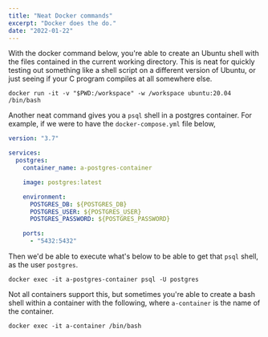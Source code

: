 ```yaml
---
title: "Neat Docker commands"
excerpt: "Docker does the do."
date: "2022-01-22"
---
```


With the docker command below, you're able to create an Ubuntu shell with the files contained in the current working directory. This is neat for quickly testing out something like a shell script on a different version of Ubuntu, or just seeing if your C program compiles at all somewhere else.

```
docker run -it -v "$PWD:/workspace" -w /workspace ubuntu:20.04 /bin/bash
```

Another neat command gives you a `psql` shell in a postgres container. For example, if we were to have the `docker-compose.yml` file below,

```yml
version: "3.7"

services:
  postgres:
    container_name: a-postgres-container

    image: postgres:latest

    environment:
      POSTGRES_DB: ${POSTGRES_DB}
      POSTGRES_USER: ${POSTGRES_USER}
      POSTGRES_PASSWORD: ${POSTGRES_PASSWORD}

    ports:
      - "5432:5432"
```

Then we'd be able to execute what's below to be able to get that `psql` shell, as the user `postgres`.

```
docker exec -it a-postgres-container psql -U postgres
```

Not all containers support this, but sometimes you're able to create a bash shell within a container with the following, where `a-container` is the name of the container.

```
docker exec -it a-container /bin/bash
```
